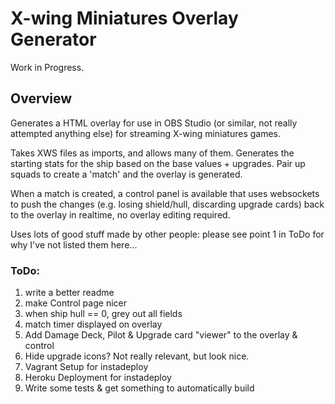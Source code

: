 # X-wing Miniatures Overlay Generator
Work in Progress.

## Overview
Generates a HTML overlay for use in OBS Studio (or similar, not really attempted anything else) for streaming X-wing miniatures games.

Takes XWS files as imports, and allows many of them. Generates the starting stats for the ship based on the base values + upgrades. Pair up squads to create a 'match' and the overlay is generated.

When a match is created, a control panel is available that uses websockets to push the changes (e.g. losing shield/hull, discarding upgrade cards) back to the overlay in realtime, no overlay editing required.

Uses lots of good stuff made by other people: please see point 1 in ToDo for why I've not listed them here...

### ToDo:
1. write a better readme
2. make Control page nicer
3. when ship hull == 0, grey out all fields
4. match timer displayed on overlay
5. Add Damage Deck, Pilot & Upgrade card "viewer" to the overlay & control
6. Hide upgrade icons? Not really relevant, but look nice.
7. Vagrant Setup for instadeploy
8. Heroku Deployment for instadeploy
9. Write some tests & get something to automatically build 